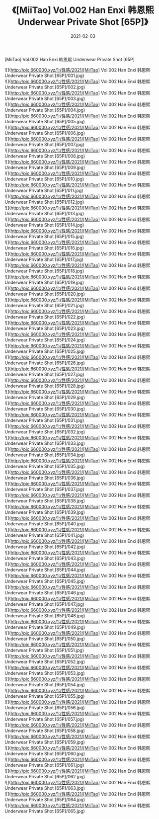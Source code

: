﻿---
layout: post
title:  《[MiiTao] Vol.002 Han Enxi 韩恩熙 Underwear Private Shot [65P]》
date:   2021-02-03
img: http://pic.660000.xyz/1:/性感/2021/[MiiTao] Vol.002 Han Enxi 韩恩熙 Underwear Private Shot [65P]/000.jpg
categories: [美女, 清纯, 唯美]
---

[MiiTao] Vol.002 Han Enxi 韩恩熙 Underwear Private Shot [65P]

  ![](http://pic.660000.xyz/1:/性感/2021/[MiiTao] Vol.002 Han Enxi 韩恩熙 Underwear Private Shot [65P]/001.jpg) <br> ![](http://pic.660000.xyz/1:/性感/2021/[MiiTao] Vol.002 Han Enxi 韩恩熙 Underwear Private Shot [65P]/002.jpg) <br> ![](http://pic.660000.xyz/1:/性感/2021/[MiiTao] Vol.002 Han Enxi 韩恩熙 Underwear Private Shot [65P]/003.jpg) <br> ![](http://pic.660000.xyz/1:/性感/2021/[MiiTao] Vol.002 Han Enxi 韩恩熙 Underwear Private Shot [65P]/004.jpg) <br> ![](http://pic.660000.xyz/1:/性感/2021/[MiiTao] Vol.002 Han Enxi 韩恩熙 Underwear Private Shot [65P]/005.jpg) <br> ![](http://pic.660000.xyz/1:/性感/2021/[MiiTao] Vol.002 Han Enxi 韩恩熙 Underwear Private Shot [65P]/006.jpg) <br> ![](http://pic.660000.xyz/1:/性感/2021/[MiiTao] Vol.002 Han Enxi 韩恩熙 Underwear Private Shot [65P]/007.jpg) <br> ![](http://pic.660000.xyz/1:/性感/2021/[MiiTao] Vol.002 Han Enxi 韩恩熙 Underwear Private Shot [65P]/008.jpg) <br> ![](http://pic.660000.xyz/1:/性感/2021/[MiiTao] Vol.002 Han Enxi 韩恩熙 Underwear Private Shot [65P]/009.jpg) <br> ![](http://pic.660000.xyz/1:/性感/2021/[MiiTao] Vol.002 Han Enxi 韩恩熙 Underwear Private Shot [65P]/010.jpg) <br> ![](http://pic.660000.xyz/1:/性感/2021/[MiiTao] Vol.002 Han Enxi 韩恩熙 Underwear Private Shot [65P]/011.jpg) <br> ![](http://pic.660000.xyz/1:/性感/2021/[MiiTao] Vol.002 Han Enxi 韩恩熙 Underwear Private Shot [65P]/012.jpg) <br> ![](http://pic.660000.xyz/1:/性感/2021/[MiiTao] Vol.002 Han Enxi 韩恩熙 Underwear Private Shot [65P]/013.jpg) <br> ![](http://pic.660000.xyz/1:/性感/2021/[MiiTao] Vol.002 Han Enxi 韩恩熙 Underwear Private Shot [65P]/014.jpg) <br> ![](http://pic.660000.xyz/1:/性感/2021/[MiiTao] Vol.002 Han Enxi 韩恩熙 Underwear Private Shot [65P]/015.jpg) <br> ![](http://pic.660000.xyz/1:/性感/2021/[MiiTao] Vol.002 Han Enxi 韩恩熙 Underwear Private Shot [65P]/016.jpg) <br> ![](http://pic.660000.xyz/1:/性感/2021/[MiiTao] Vol.002 Han Enxi 韩恩熙 Underwear Private Shot [65P]/017.jpg) <br> ![](http://pic.660000.xyz/1:/性感/2021/[MiiTao] Vol.002 Han Enxi 韩恩熙 Underwear Private Shot [65P]/018.jpg) <br> ![](http://pic.660000.xyz/1:/性感/2021/[MiiTao] Vol.002 Han Enxi 韩恩熙 Underwear Private Shot [65P]/019.jpg) <br> ![](http://pic.660000.xyz/1:/性感/2021/[MiiTao] Vol.002 Han Enxi 韩恩熙 Underwear Private Shot [65P]/020.jpg) <br> ![](http://pic.660000.xyz/1:/性感/2021/[MiiTao] Vol.002 Han Enxi 韩恩熙 Underwear Private Shot [65P]/021.jpg) <br> ![](http://pic.660000.xyz/1:/性感/2021/[MiiTao] Vol.002 Han Enxi 韩恩熙 Underwear Private Shot [65P]/022.jpg) <br> ![](http://pic.660000.xyz/1:/性感/2021/[MiiTao] Vol.002 Han Enxi 韩恩熙 Underwear Private Shot [65P]/023.jpg) <br> ![](http://pic.660000.xyz/1:/性感/2021/[MiiTao] Vol.002 Han Enxi 韩恩熙 Underwear Private Shot [65P]/024.jpg) <br> ![](http://pic.660000.xyz/1:/性感/2021/[MiiTao] Vol.002 Han Enxi 韩恩熙 Underwear Private Shot [65P]/025.jpg) <br> ![](http://pic.660000.xyz/1:/性感/2021/[MiiTao] Vol.002 Han Enxi 韩恩熙 Underwear Private Shot [65P]/026.jpg) <br> ![](http://pic.660000.xyz/1:/性感/2021/[MiiTao] Vol.002 Han Enxi 韩恩熙 Underwear Private Shot [65P]/027.jpg) <br> ![](http://pic.660000.xyz/1:/性感/2021/[MiiTao] Vol.002 Han Enxi 韩恩熙 Underwear Private Shot [65P]/028.jpg) <br> ![](http://pic.660000.xyz/1:/性感/2021/[MiiTao] Vol.002 Han Enxi 韩恩熙 Underwear Private Shot [65P]/029.jpg) <br> ![](http://pic.660000.xyz/1:/性感/2021/[MiiTao] Vol.002 Han Enxi 韩恩熙 Underwear Private Shot [65P]/030.jpg) <br> ![](http://pic.660000.xyz/1:/性感/2021/[MiiTao] Vol.002 Han Enxi 韩恩熙 Underwear Private Shot [65P]/031.jpg) <br> ![](http://pic.660000.xyz/1:/性感/2021/[MiiTao] Vol.002 Han Enxi 韩恩熙 Underwear Private Shot [65P]/032.jpg) <br> ![](http://pic.660000.xyz/1:/性感/2021/[MiiTao] Vol.002 Han Enxi 韩恩熙 Underwear Private Shot [65P]/033.jpg) <br> ![](http://pic.660000.xyz/1:/性感/2021/[MiiTao] Vol.002 Han Enxi 韩恩熙 Underwear Private Shot [65P]/034.jpg) <br> ![](http://pic.660000.xyz/1:/性感/2021/[MiiTao] Vol.002 Han Enxi 韩恩熙 Underwear Private Shot [65P]/035.jpg) <br> ![](http://pic.660000.xyz/1:/性感/2021/[MiiTao] Vol.002 Han Enxi 韩恩熙 Underwear Private Shot [65P]/036.jpg) <br> ![](http://pic.660000.xyz/1:/性感/2021/[MiiTao] Vol.002 Han Enxi 韩恩熙 Underwear Private Shot [65P]/037.jpg) <br> ![](http://pic.660000.xyz/1:/性感/2021/[MiiTao] Vol.002 Han Enxi 韩恩熙 Underwear Private Shot [65P]/038.jpg) <br> ![](http://pic.660000.xyz/1:/性感/2021/[MiiTao] Vol.002 Han Enxi 韩恩熙 Underwear Private Shot [65P]/039.jpg) <br> ![](http://pic.660000.xyz/1:/性感/2021/[MiiTao] Vol.002 Han Enxi 韩恩熙 Underwear Private Shot [65P]/040.jpg) <br> ![](http://pic.660000.xyz/1:/性感/2021/[MiiTao] Vol.002 Han Enxi 韩恩熙 Underwear Private Shot [65P]/041.jpg) <br> ![](http://pic.660000.xyz/1:/性感/2021/[MiiTao] Vol.002 Han Enxi 韩恩熙 Underwear Private Shot [65P]/042.jpg) <br> ![](http://pic.660000.xyz/1:/性感/2021/[MiiTao] Vol.002 Han Enxi 韩恩熙 Underwear Private Shot [65P]/043.jpg) <br> ![](http://pic.660000.xyz/1:/性感/2021/[MiiTao] Vol.002 Han Enxi 韩恩熙 Underwear Private Shot [65P]/044.jpg) <br> ![](http://pic.660000.xyz/1:/性感/2021/[MiiTao] Vol.002 Han Enxi 韩恩熙 Underwear Private Shot [65P]/045.jpg) <br> ![](http://pic.660000.xyz/1:/性感/2021/[MiiTao] Vol.002 Han Enxi 韩恩熙 Underwear Private Shot [65P]/046.jpg) <br> ![](http://pic.660000.xyz/1:/性感/2021/[MiiTao] Vol.002 Han Enxi 韩恩熙 Underwear Private Shot [65P]/047.jpg) <br> ![](http://pic.660000.xyz/1:/性感/2021/[MiiTao] Vol.002 Han Enxi 韩恩熙 Underwear Private Shot [65P]/048.jpg) <br> ![](http://pic.660000.xyz/1:/性感/2021/[MiiTao] Vol.002 Han Enxi 韩恩熙 Underwear Private Shot [65P]/049.jpg) <br> ![](http://pic.660000.xyz/1:/性感/2021/[MiiTao] Vol.002 Han Enxi 韩恩熙 Underwear Private Shot [65P]/050.jpg) <br> ![](http://pic.660000.xyz/1:/性感/2021/[MiiTao] Vol.002 Han Enxi 韩恩熙 Underwear Private Shot [65P]/051.jpg) <br> ![](http://pic.660000.xyz/1:/性感/2021/[MiiTao] Vol.002 Han Enxi 韩恩熙 Underwear Private Shot [65P]/052.jpg) <br> ![](http://pic.660000.xyz/1:/性感/2021/[MiiTao] Vol.002 Han Enxi 韩恩熙 Underwear Private Shot [65P]/053.jpg) <br> ![](http://pic.660000.xyz/1:/性感/2021/[MiiTao] Vol.002 Han Enxi 韩恩熙 Underwear Private Shot [65P]/054.jpg) <br> ![](http://pic.660000.xyz/1:/性感/2021/[MiiTao] Vol.002 Han Enxi 韩恩熙 Underwear Private Shot [65P]/055.jpg) <br> ![](http://pic.660000.xyz/1:/性感/2021/[MiiTao] Vol.002 Han Enxi 韩恩熙 Underwear Private Shot [65P]/056.jpg) <br> ![](http://pic.660000.xyz/1:/性感/2021/[MiiTao] Vol.002 Han Enxi 韩恩熙 Underwear Private Shot [65P]/057.jpg) <br> ![](http://pic.660000.xyz/1:/性感/2021/[MiiTao] Vol.002 Han Enxi 韩恩熙 Underwear Private Shot [65P]/058.jpg) <br> ![](http://pic.660000.xyz/1:/性感/2021/[MiiTao] Vol.002 Han Enxi 韩恩熙 Underwear Private Shot [65P]/059.jpg) <br> ![](http://pic.660000.xyz/1:/性感/2021/[MiiTao] Vol.002 Han Enxi 韩恩熙 Underwear Private Shot [65P]/060.jpg) <br> ![](http://pic.660000.xyz/1:/性感/2021/[MiiTao] Vol.002 Han Enxi 韩恩熙 Underwear Private Shot [65P]/061.jpg) <br> ![](http://pic.660000.xyz/1:/性感/2021/[MiiTao] Vol.002 Han Enxi 韩恩熙 Underwear Private Shot [65P]/062.jpg) <br> ![](http://pic.660000.xyz/1:/性感/2021/[MiiTao] Vol.002 Han Enxi 韩恩熙 Underwear Private Shot [65P]/063.jpg) <br> ![](http://pic.660000.xyz/1:/性感/2021/[MiiTao] Vol.002 Han Enxi 韩恩熙 Underwear Private Shot [65P]/064.jpg) <br> ![](http://pic.660000.xyz/1:/性感/2021/[MiiTao] Vol.002 Han Enxi 韩恩熙 Underwear Private Shot [65P]/065.jpg) <br>